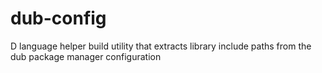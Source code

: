 # dub-config
D language helper build utility that extracts library include paths from the dub package manager configuration

